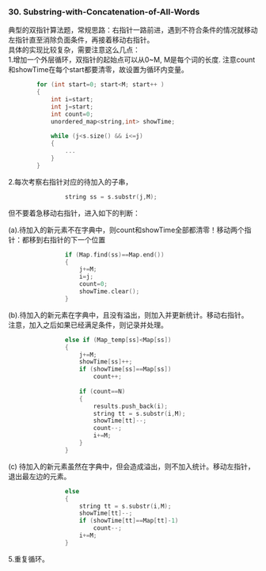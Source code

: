 ### 30. Substring-with-Concatenation-of-All-Words  
典型的双指针算法题，常规思路：右指针一路前进，遇到不符合条件的情况就移动左指针直至消除负面条件，再接着移动右指针。  
具体的实现比较复杂，需要注意这么几点：  
1.增加一个外层循环，双指针的起始点可以从0~M, M是每个词的长度. 注意count和showTime在每个start都要清零，故设置为循环内变量。 
```cpp
        for (int start=0; start<M; start++ )
        {
            int i=start;
            int j=start;
            int count=0;
            unordered_map<string,int> showTime;
            
            while (j<s.size() && i<=j)
            {
                ...
            }
        }
```
2.每次考察右指针对应的待加入的子串，
```cpp
                string ss = s.substr(j,M);
```
但不要着急移动右指针，进入如下的判断：

(a).待加入的新元素不在字典中，则count和showTime全部都清零！移动两个指针：都移到右指针的下一个位置
```cpp
                if (Map.find(ss)==Map.end())
                {
                    j+=M;
                    i=j;
                    count=0;
                    showTime.clear();
                }
```
(b).待加入的新元素在字典中，且没有溢出，则加入并更新统计。移动右指针。  
    注意，加入之后如果已经满足条件，则记录并处理。
```cpp
                else if (Map_temp[ss]<Map[ss])
                {
                    j+=M;
                    showTime[ss]++;
                    if (showTime[ss]==Map[ss])
                        count++;
                    
                    if (count==N)
                    {
                        results.push_back(i);
                        string tt = s.substr(i,M);
                        showTime[tt]--;
                        count--;
                        i+=M;
                    }
                }
```
  (c) 待加入的新元素虽然在字典中，但会造成溢出，则不加入统计。移动左指针，退出最左边的元素。
```cpp
                else
                {
                    string tt = s.substr(i,M);
                    showTime[tt]--;
                    if (showTime[tt]==Map[tt]-1)
                        count--;
                    i+=M;
                }
```
5.重复循环。
